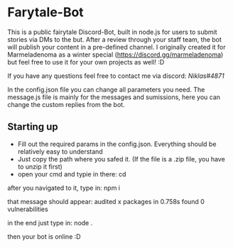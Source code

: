 # Farytale-Bot
This is a public fairytale Discord-Bot, built in node.js for users to submit stories via DMs to the but. After a review through your staff team, the bot will publish your content in a pre-defined channel.
I originally created it for Marmeladenoma as a winter special (https://discord.gg/marmeladenoma) but feel free to use it for your own projects as well! :D

If you have any questions feel free to contact me via discord: *Niklas#4871*

In the config.json file you can change all parameters you need.
The message.js file is mainly for the messages and sumissions, here you can change the custom replies from the bot.


## Starting up
- Fill out the required params in the config.json. Everything should be relatively easy to understand
- Just copy the path where you safed it. (If the file is a .zip file, you have to unzip it first)
- open your cmd and typie in there:
  cd <your path>

after you navigated to it, type in:
  npm i

that message should appear:
   audited x packages in 0.758s
   found 0 vulnerabilities

in the end just type in:
  node .
  
  then your bot is online :D
